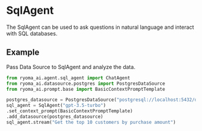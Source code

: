 # SqlAgent

The SqlAgent can be used to ask questions in natural language and interact with SQL databases.

## Example

Pass Data Source to SqlAgent and analyze the data.


```python
from ryoma_ai.agent.sql_agent import ChatAgent
from ryoma_ai.datasource.postgres import PostgresDataSource
from ryoma_ai.prompt.base import BasicContextPromptTemplate

postgres_datasource = PostgresDataSource("postgresql://localhost:5432/db")
sql_agent = SqlAgent("gpt-3.5-turbo")
.set_context_prompt(BasicContextPromptTemplate)
.add_datasource(postgres_datasource)
sql_agent.stream("Get the top 10 customers by purchase amount")
```

